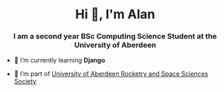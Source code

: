 <h1 align="center">Hi 👋, I'm Alan</h1>
<h3 align="center">I am a second year BSc Computing Science Student at the University of Aberdeen</h3>


- 🌱 I’m currently learning **Django**

- 🤝 I’m part of [University of Aberdeen Rocketry and Space Sciences Society](https://github.com/AberdeenRSS)
